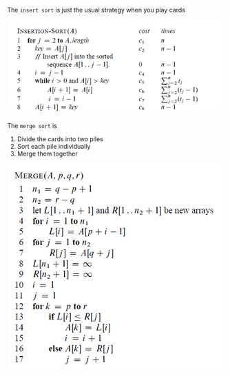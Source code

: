 The `insert sort` is just the usual strategy when you play cards

<img src="./image1.png" alt="Logo">

The `merge sort` is

<ol>
  <li>Divide the cards into two piles</li>
  <li>Sort each pile individually</li>
  <li>Merge them together</li>
</ol>

<img src="./image2.png" alt="Logo">
